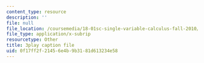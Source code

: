 ```yaml
---
content_type: resource
description: ''
file: null
file_location: /coursemedia/18-01sc-single-variable-calculus-fall-2010/0f17ff2f21456e4b9b3181d613234e58_hjZhPczMkL4.srt
file_type: application/x-subrip
resourcetype: Other
title: 3play caption file
uid: 0f17ff2f-2145-6e4b-9b31-81d613234e58
---
```

